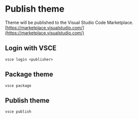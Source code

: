# Publish theme

Theme will be published to the Visual Studio Code Marketplace.
[https://marketplace.visualstudio.com/](https://marketplace.visualstudio.com/)

## Login with VSCE

```pwsh
vsce login <publisher>
```

## Package theme

```pwsh
vsce package
```

## Publish theme

```pwsh
vsce publish
```